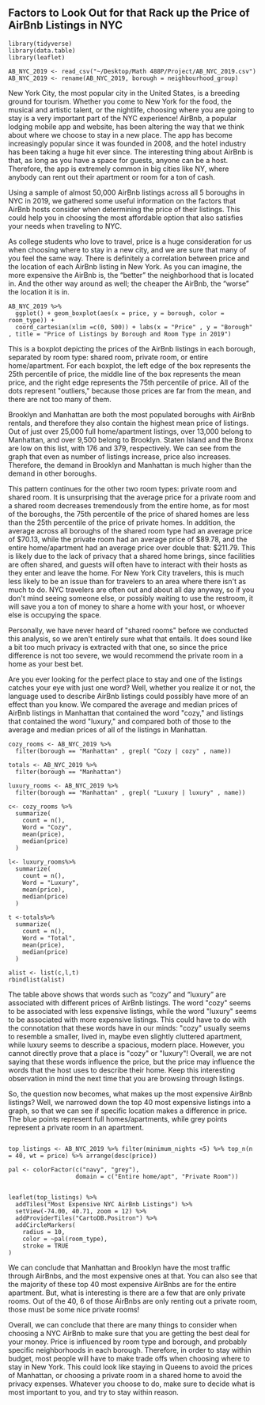 ## Factors to Look Out for that Rack up the Price of AirBnb Listings in NYC

```{r}
library(tidyverse)
library(data.table)
library(leaflet)

AB_NYC_2019 <- read_csv("~/Desktop/Math 488P/Project/AB_NYC_2019.csv")
AB_NYC_2019 <- rename(AB_NYC_2019, borough = neighbourhood_group)
```


New York City, the most popular city in the United States, is a breeding ground for tourism. Whether you come to New York for the food, the musical and artistic talent, or the nightlife, choosing where you are going to stay is a very important part of the NYC experience! AirBnb, a popular lodging mobile app and website, has been altering the way that we think about where we choose to stay in a new place. The app has become increasingly popular since it was founded in 2008, and the hotel industry has been taking a huge hit ever since. The interesting thing about AirBnb is that, as long as you have a space for guests, anyone can be a host. Therefore, the app is extremely common in big cities like NY, where anybody can rent out their apartment or room for a ton of cash.

Using a sample of almost 50,000 AirBnb listings across all 5 boroughs in NYC in 2019, we gathered some useful information on the factors that AirBnb hosts consider when determining the price of their listings. This could help you in choosing the most affordable option that also satisfies your needs when traveling to NYC.   

As college students who love to travel, price is a huge consideration for us when choosing where to stay in a new city, and we are sure that many of you feel the same way. There is definitely a correlation between price and the location of each AirBnb listing in New York. As you can imagine, the more expensive the AirBnb is, the “better” the neighborhood that is located in. And the other way around as well; the cheaper the AirBnb, the “worse” the location it is in.

```{r}
AB_NYC_2019 %>%
  ggplot() + geom_boxplot(aes(x = price, y = borough, color = room_type)) + 
  coord_cartesian(xlim =c(0, 500)) + labs(x = "Price" , y = "Borough" , title = "Price of Listings by Borough and Room Type in 2019")
```


This is a boxplot depicting the prices of the AirBnb listings in each borough, separated by room type: shared room, private room, or entire home/apartment. For each boxplot, the left edge of the box represents the 25th percentile of price, the middle line of the box represents the mean price, and the right edge represents the 75th percentile of price. All of the dots represent "outliers," because those prices are far from the mean, and there are not too many of them.

Brooklyn and Manhattan are both the most populated boroughs with AirBnb rentals, and therefore they also contain the highest mean price of listings. Out of just over 25,000 full home/apartment listings, over 13,000 belong to Manhattan, and over 9,500 belong to Brooklyn. Staten Island and the Bronx are low on this list, with 176 and 379, respectively. We can see from the graph that even as number of listings increase, price also increases. Therefore, the demand in Brooklyn and Manhattan is much higher than the demand in other boroughs. 

This pattern continues for the other two room types: private room and shared room. It is unsurprising that the average price for a private room and a shared room decreases tremendously from the entire home, as for most of the boroughs, the 75th percentile of the price of shared homes are less than the 25th percentile of the price of private homes. In addition, the average across all boroughs of the shared room type had an average price of $70.13, while the private room had an average price of $89.78, and the entire home/apartment had an average price over double that: $211.79. This is likely due to the lack of privacy that a shared home brings, since facilities are often shared, and guests will often have to interact with their hosts as they enter and leave the home. For New York City travelers, this is much less likely to be an issue than for travelers to an area where there isn't as much to do. NYC travelers are often out and about all day anyway, so if you don't mind seeing someone else, or possibly waiting to use the restroom, it will save you a ton of money to share a home with your host, or whoever else is occupying the space. 


Personally, we have never heard of "shared rooms" before we conducted this analysis, so we aren't entirely sure what that entails. It does sound like a bit too much privacy is extracted with that one, so since the price difference is not too severe, we would recommend the private room in a home as your best bet. 


Are you ever looking for the perfect place to stay and one of the listings catches your eye with just one word? Well, whether you realize it or not, the language used to describe AirBnb listings could possibly have more of an effect than you know. We compared the average and median prices of AirBnb listings in Manhattan that contained the word "cozy," and listings that contained the word "luxury," and compared both of those to the average and median prices of all of the listings in Manhattan.

	
```{r}
cozy_rooms <- AB_NYC_2019 %>% 
  filter(borough == "Manhattan" , grepl( "Cozy | cozy" , name)) 

totals <- AB_NYC_2019 %>% 
  filter(borough == "Manhattan")

luxury_rooms <- AB_NYC_2019 %>% 
  filter(borough == "Manhattan" , grepl( "Luxury | luxury" , name))

c<- cozy_rooms %>%
  summarize(
    count = n(),
    Word = "Cozy",
    mean(price),
    median(price)
  )

l<- luxury_rooms%>%
  summarize(
    count = n(),
    Word = "Luxury",
    mean(price),
    median(price)
  )

t <-totals%>%
  summarize(
    count = n(),
    Word = "Total",
    mean(price),
    median(price)
  )

alist <- list(c,l,t)
rbindlist(alist)
```
	
	
The table above shows that words such as “cozy” and “luxury” are associated with different prices of AirBnb listings. The word "cozy" seems to be associated with less expensive listings, while the word "luxury" seems to be associated with more expensive listings. This could have to do with the connotation that these words have in our minds: "cozy" usually seems to resemble a smaller, lived in, maybe even slightly cluttered apartment, while luxury seems to describe a spacious, modern place. However, you cannot directly prove that a place is "cozy" or "luxury"! Overall, we are not saying that these words influence the price, but the price may influence the words that the host uses to describe their home. Keep this interesting observation in mind the next time that you are browsing through listings. 


So, the question now becomes, what makes up the most expensive AirBnb listings? Well, we narrowed down the top 40 most expensive listings into a graph, so that we can see if specific location makes a difference in price. The blue points represent full homes/apartments, while grey points represent a private room in an apartment. 

```{r}

top_listings <- AB_NYC_2019 %>% filter(minimum_nights <5) %>% top_n(n = 40, wt = price) %>% arrange(desc(price))

pal <- colorFactor(c("navy", "grey"),
                   domain = c("Entire home/apt", "Private Room"))
                   

leaflet(top_listings) %>%
  addTiles("Most Expensive NYC AirBnb Listings") %>%
  setView(-74.00, 40.71, zoom = 12) %>%
  addProviderTiles("CartoDB.Positron") %>%
  addCircleMarkers(
    radius = 10,
    color = ~pal(room_type),
    stroke = TRUE
)

```




We can conclude that Manhattan and Brooklyn have the most traffic through AirBnbs, and the most expensive ones at that. You can also see that the majority of these top 40 most expensive AirBnbs are for the entire apartment. But, what is interesting is there are a few that are only private rooms. Out of the 40,  6 of those AirBnbs are only renting out a private room, those must be some nice private rooms! 



Overall, we can conclude that there are many things to consider when choosing a NYC AirBnb to make sure that you are getting the best deal for your money. Price is influenced by room type and borough, and probably specific neighborhoods in each borough. Therefore, in order to stay within budget, most people will have to make trade offs when choosing where to stay in New York. This could look like staying in Queens to avoid the prices of Manhattan, or choosing a private room in a shared home to avoid the privacy expenses. Whatever you choose to do, make sure to decide what is most important to you, and try to stay within reason.
